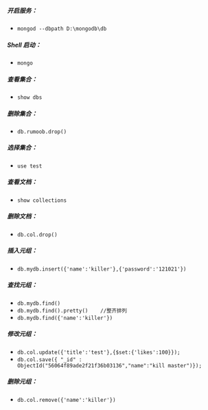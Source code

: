 ##### **开启服务：**
- ```mongod --dbpath D:\mongodb\db```

##### **Shell 启动：**
- ```mongo```


##### **查看集合：**
- ```show dbs```

##### **删除集合：**
- ```db.rumoob.drop()```

##### **选择集合：**
- ```use test```


##### **查看文档：**
- ```show collections```

##### **删除文档：**
- ```db.col.drop()```


##### **插入元组：**
- ```db.mydb.insert({'name':'killer'},{'password':'121021'})```

##### **查找元组：**
- ```db.mydb.find()```
- ```db.mydb.find().pretty()    //整齐排列```
- ```db.mydb.find({'name':'killer'})```

##### **修改元组：**
- ```db.col.update({'title':'test'},{$set:{'likes':100}});```
- ```db.col.save({ "_id" : ObjectId("56064f89ade2f21f36b03136","name":"kill master")});```

##### **删除元组：**
- ```db.col.remove({'name':'killer'})```